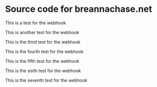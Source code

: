 # Source code for breannachase.net

This is a test for the webhook

This is another test for the webhook

This is the third test for the webhook

This is the fourth test for the webhook

This is the fifth test for the webhook

This is the sixth test for the webhook

This is the seventh test for the webhook
